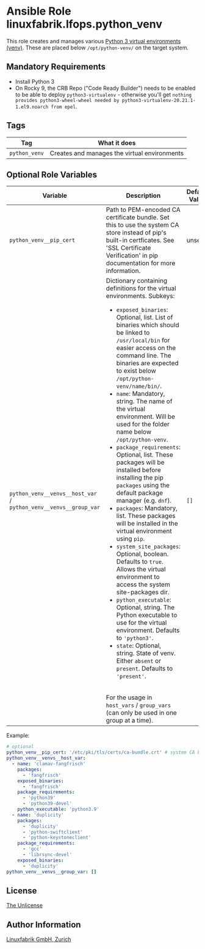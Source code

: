 # Ansible Role linuxfabrik.lfops.python_venv

This role creates and manages various [Python 3 virtual environments (venv)](https://docs.python.org/3/library/venv.html). These are placed below `/opt/python-venv/` on the target system.


## Mandatory Requirements

* Install Python 3
* On Rocky 9, the CRB Repo ("Code Ready Builder") needs to be enabled to be able to deploy `python3-virtualenv` - otherwise you'll get `nothing provides python3-wheel-wheel needed by python3-virtualenv-20.21.1-1.el9.noarch from epel`.


## Tags

| Tag           | What it does                                 |
| ---           | ------------                                 |
| `python_venv` | Creates and manages the virtual environments |


## Optional Role Variables

| Variable | Description | Default Value |
| -------- | ----------- | ------------- |
| `python_venv__pip_cert` | Path to PEM-encoded CA certificate bundle. Set this to use the system CA store instead of pip's built-in certficates. See 'SSL Certificate Verification' in pip documentation for more information. | unset |
| `python_venv__venvs__host_var` / <br> `python_venv__venvs__group_var` | Dictionary containing definitions for the virtual environments. Subkeys: <ul><li>`exposed_binaries`: Optional, list. List of binaries which should be linked to `/usr/local/bin` for easier access on the command line. The binaries are expected to exist below `/opt/python-venv/name/bin/`.</li><li>`name`: Mandatory, string. The name of the virtual environment. Will be used for the folder name below `/opt/python-venv`.</li><li>`package_requirements`: Optional, list. These packages will be installed before installing the pip `packages` using the default package manager (e.g. `dnf`).</li><li>`packages`: Mandatory, list. These packages will be installed in the virtual environment using `pip`.</li><li>`system_site_packages`:  Optional, boolean. Defaults to `true`. Allows the virtual environment to access the system site-packages dir.</li><li>`python_executable`: Optional, string. The Python executable to use for the virtual environment. Defaults to `'python3'`.</li><li>`state`: Optional, string. State of venv. Either `absent` or `present`. Defaults to `'present'`.</li></ul><br>For the usage in `host_vars` / `group_vars` (can only be used in one group at a time). | `[]` |

Example:
```yaml
# optional
python_venv__pip_cert: '/etc/pki/tls/certs/ca-bundle.crt' # system CA bundle on RHEL 8
python_venv__venvs__host_var:
  - name: 'clamav-fangfrisch'
    packages:
      - 'fangfrisch'
    exposed_binaries:
      - 'fangfrisch'
    package_requirements:
      - 'python39'
      - 'python39-devel'
    python_executable: 'python3.9'
  - name: 'duplicity'
    packages:
      - 'duplicity'
      - 'python-swiftclient'
      - 'python-keystoneclient'
    package_requirements:
      - 'gcc'
      - 'librsync-devel'
    exposed_binaries:
      - 'duplicity'
python_venv__venvs__group_var: []
```


## License

[The Unlicense](https://unlicense.org/)


## Author Information

[Linuxfabrik GmbH, Zurich](https://www.linuxfabrik.ch)
